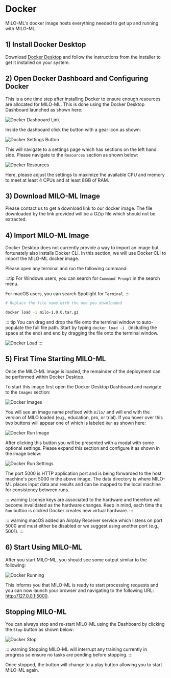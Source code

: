 # Docker

MILO-ML's docker image hosts everything needed to get up and running with MILO-ML.

## 1) Install Docker Desktop

Download [Docker Desktop](https://www.docker.com/products/docker-desktop) and follow the instructions from the installer to get it installed on your system.

## 2) Open Docker Dashboard and Configuring Docker

This is a one time step after installing Docker to ensure enough resources are allocated for MILO-ML. This is done using the Docker Desktop Dashboard launched as shown here:

![Docker Dashboard Link](./images/docker-dashboard-link.png)

Inside the dashboard click the button with a gear icon as shown:

![Docker Settings Button](./images/docker-settings-button.png)

This will navigate to a settings page which has sections on the left hand side. Please navigate to the `Resources` section as shown below:

![Docker Resources](./images/docker-resources.png)

Here, please adjust the settings to maximize the available CPU and memory to meet at least 4 CPUs and at least 8GB of RAM.

## 3) Download MILO-ML Image

Please contact us to get a download link to our docker image. The file downloaded by the link provided will be a GZip file which should not be extracted.

## 4) Import MILO-ML Image

Docker Desktop does not currently provide a way to import an image but fortunately also installs Docker CLI. In this section, we will use Docker CLI
to import the MILO-ML docker image.

Please open any terminal and run the following command:

:::tip
For Windows users, you can search for `Command Prompt` in the search menu.

For macOS users, you can search Spotlight for `Terminal`.
:::

```sh
# Replace the file name with the one you downloaded

docker load -i milo-1.0.0.tar.gz
```

::: tip
You can drag and drop the file onto the terminal window to auto-populate the full file path. Start by typing `docker load -i ` (including the space at the end) and end by dragging the file onto the terminal window.

![Docker Load](./images/docker-load.png)
:::

## 5) First Time Starting MILO-ML

Once the MILO-ML image is loaded, the remainder of the deployment can be performed within Docker Desktop.

To start this image first open the Docker Desktop Dashboard and navigate to the `Images` section:

![Docker Images](./images/docker-images.png)

You will see an image name prefixed with `milo/` and will end with the version of MILO loaded (e.g., education, pro, or trial). If you hover over this two buttons will appear one of which is labeled `Run` as shown here:

![Docker Run Image](./images/docker-image-run.png)

After clicking this button you will be presented with a modal with some optional settings. Please expand this section
and configure it as shown in the image below:

![Docker Run Settings](./images/docker-run-settings.png)

The port 5000 is HTTP application port and is being forwarded to the host machine's port 5000 in the above image. The data
directory is where MILO-ML places input data and results and can be mapped to the local machine for consistency between runs.

::: warning
License keys are associated to the hardware and therefore will become invalidated as the hardware changes. Keep in mind, each time
the `Run` button is clicked Docker creates new virtual hardware.
:::

::: warning
macOS added an Airplay Receiver service which listens on port 5000 and must either be disabled or we suggest using another port (e.g., 5001).
:::

## 6) Start Using MILO-ML

After you start MILO-ML, you should see some output similar to the following:

![Docker Running](./images/docker-running.png)

This informs you that MILO-ML is ready to start processing requests and you can now launch your browser and navigating
to the following URL: <http://127.0.0.1:5000>.

## Stopping MILO-ML

You can always stop and re-start MILO-ML using the Dashboard by clicking the `Stop` button as shown below:

![Docker Stop](./images/docker-stop.png)

::: warning
Stopping MILO-ML will interrupt any training currently in progress so ensure no tasks are pending before stopping.
:::

Once stopped, the button will change to a play button allowing you to start MILO-ML again.
